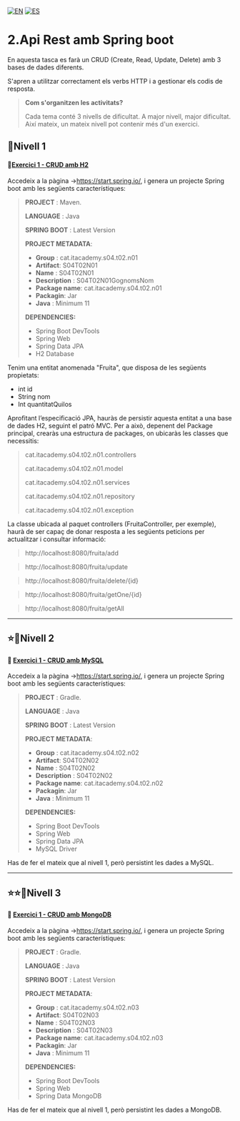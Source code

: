 [![EN](https://img.shields.io/badge/EN-blue.svg?logo=googletranslate&logoColor=white)](https://github.com/ariamdev/IT-ACADEMY-SPRINT-4/blob/main/Tasca%20S4.02%20Api%20Rest%20amb%20Spring%20boot/README.md)
[![ES](https://img.shields.io/badge/ES-red.svg?logo=googletranslate&logoColor=white)](https://github.com/ariamdev/IT-ACADEMY-SPRINT-4/blob/main/Tasca%20S4.02%20Api%20Rest%20amb%20Spring%20boot/README.es.md)

2.Api Rest amb Spring boot
=

En aquesta tasca es farà un CRUD (Create, Read, Update, Delete) amb 3 bases de dades diferents.

S'apren a utilitzar correctament els verbs HTTP i a gestionar els codis de resposta.

>**Com s'organitzen les activitats?**
>
>Cada tema conté 3 nivells de dificultat. A major nivell, major dificultat. Així mateix, un mateix nivell pot contenir més d'un exercici.

🌟Nivell 1
-

#### 📍[Exercici 1 - CRUD amb H2](https://github.com/ariamdev/IT-ACADEMY-SPRINT-4/blob/main/Tasca%20S4.02%20Api%20Rest%20amb%20Spring%20boot/Lvl%201/README.cat.md)

Accedeix a la pàgina ->https://start.spring.io/, i genera un projecte Spring boot amb les següents característiques:

>**PROJECT** : Maven.
>
> **LANGUAGE** : Java
>
> **SPRING BOOT** : Latest Version
>
> **PROJECT METADATA**:
>
>- **Group** : cat.itacademy.s04.t02.n01
>- **Artifact**: S04T02N01
>- **Name** : S04T02N01
>- **Description** : S04T02N01GognomsNom
>- **Package name**: cat.itacademy.s04.t02.n01
>- **Packagin**: Jar
>- **Java** : Minimum 11
>
>**DEPENDENCIES:**
> - Spring Boot DevTools 
> - Spring Web
> - Spring Data JPA
> - H2 Database

Tenim una entitat anomenada "Fruita", que disposa de les següents propietats:

- int id
- String nom
- Int quantitatQuilos

Aprofitant l’especificació JPA, hauràs de persistir aquesta entitat a una base de dades H2, seguint el patró MVC.
Per a això, depenent del Package principal, crearàs una estructura de packages, on ubicaràs les classes que necessitis:

>cat.itacademy.s04.t02.n01.controllers
> 
>cat.itacademy.s04.t02.n01.model
> 
>cat.itacademy.s04.t02.n01.services
> 
>cat.itacademy.s04.t02.n01.repository
> 
>cat.itacademy.s04.t02.n01.exception

La classe ubicada al paquet controllers (FruitaController, per exemple),
haurà de ser capaç de donar resposta a les següents peticions per actualitzar i consultar informació:

>http://localhost:8080/fruita/add

>http://localhost:8080/fruita/update

>http://localhost:8080/fruita/delete/{id}

>http://localhost:8080/fruita/getOne/{id}

>http://localhost:8080/fruita/getAll

---

⭐🌟Nivell 2
-

#### 📍 [Exercici 1 - CRUD amb MySQL](https://github.com/ariamdev/IT-ACADEMY-SPRINT-4/blob/main/Tasca%20S4.02%20Api%20Rest%20amb%20Spring%20boot/Lvl%202/README.cat.md)

Accedeix a la pàgina ->https://start.spring.io/, i genera un projecte Spring boot amb les següents característiques:

>**PROJECT** : Gradle.
>
> **LANGUAGE** : Java
>
> **SPRING BOOT** : Latest Version
>
> **PROJECT METADATA**:
>
>- **Group** : cat.itacademy.s04.t02.n02
>- **Artifact**: S04T02N02
>- **Name** : S04T02N02
>- **Description** : S04T02N02
>- **Package name**: cat.itacademy.s04.t02.n02
>- **Packagin**: Jar
>- **Java** : Minimum 11
>
>**DEPENDENCIES:**
> - Spring Boot DevTools 
> - Spring Web
> - Spring Data JPA
> - MySQL Driver

Has de fer el mateix que al nivell 1, però persistint les dades a MySQL.

---


⭐⭐🌟Nivell 3
-

#### 📍 [Exercici 1 - CRUD amb MongoDB](https://github.com/ariamdev/IT-ACADEMY-SPRINT-4/blob/main/Tasca%20S4.02%20Api%20Rest%20amb%20Spring%20boot/Lvl%203/README.cat.md)

Accedeix a la pàgina ->https://start.spring.io/, i genera un projecte Spring boot amb les següents característiques:

>**PROJECT** : Gradle.
>
> **LANGUAGE** : Java
>
> **SPRING BOOT** : Latest Version
>
> **PROJECT METADATA**:
>
>- **Group** : cat.itacademy.s04.t02.n03
>- **Artifact**: S04T02N03
>- **Name** : S04T02N03
>- **Description** : S04T02N03
>- **Package name**: cat.itacademy.s04.t02.n03
>- **Packagin**: Jar
>- **Java** : Minimum 11
>
>**DEPENDENCIES:**
> - Spring Boot DevTools
> - Spring Web
> - Spring Data MongoDB


Has de fer el mateix que al nivell 1, però persistint les dades a MongoDB.
